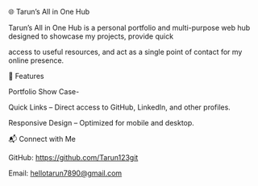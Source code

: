 🌐 Tarun’s All in One Hub

Tarun’s All in One Hub is a personal portfolio and multi-purpose web hub designed to showcase my projects, provide quick 

access to useful resources, and act as a single point of contact for my online presence.

📌 Features

Portfolio Show Case-

Quick Links – Direct access to GitHub, LinkedIn, and other profiles.

Responsive Design – Optimized for mobile and desktop.

📬 Connect with Me

GitHub: https://github.com/Tarun123git

Email: hellotarun7890@gmail.com
